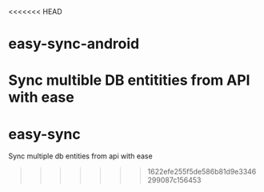 <<<<<<< HEAD
# easy-sync-android
Sync multible DB entitities from API with ease
=======
# easy-sync
Sync multiple db entities from api with ease
>>>>>>> 1622efe255f5de586b81d9e3346299087c156453
